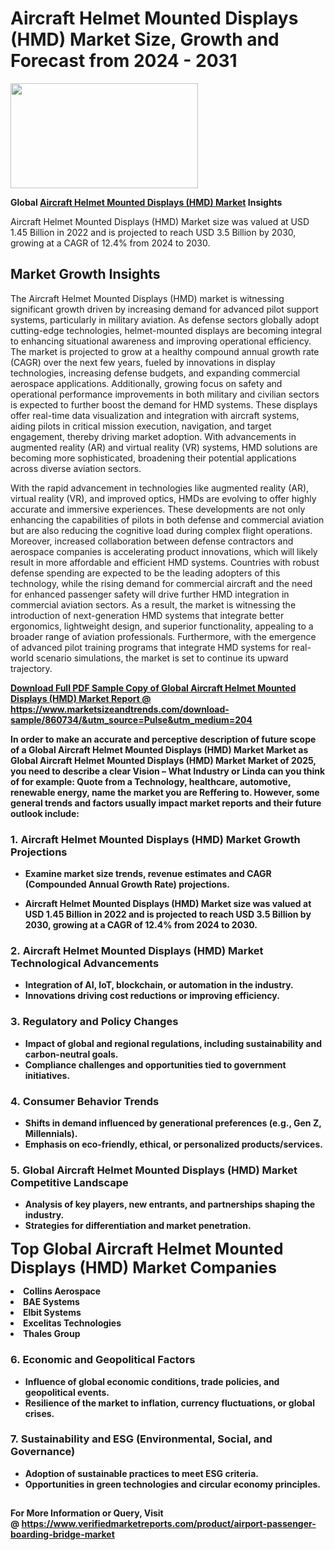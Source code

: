 <H1>Aircraft Helmet Mounted Displays (HMD) Market Size, Growth and Forecast from 2024 - 2031</H1><img class="aligncenter size-medium wp-image-584254" src="https://thirdeyenews.in/wp-content/uploads/2024/09/Global-Market-Research-300x168.jpeg" alt="" width="300" height="168" /><p><strong>Global&nbsp;<a href="https://www.marketsizeandtrends.com/download-sample/860734/&amp;utm_source=Pulse&amp;utm_medium=204">Aircraft Helmet Mounted Displays (HMD) Market</a> Insights</strong></p><p>Aircraft Helmet Mounted Displays (HMD) Market size was valued at USD 1.45 Billion in 2022 and is projected to reach USD 3.5 Billion by 2030, growing at a CAGR of 12.4% from 2024 to 2030.</p><p><h2>Market Growth Insights</h2> <p>The Aircraft Helmet Mounted Displays (HMD) market is witnessing significant growth driven by increasing demand for advanced pilot support systems, particularly in military aviation. As defense sectors globally adopt cutting-edge technologies, helmet-mounted displays are becoming integral to enhancing situational awareness and improving operational efficiency. The market is projected to grow at a healthy compound annual growth rate (CAGR) over the next few years, fueled by innovations in display technologies, increasing defense budgets, and expanding commercial aerospace applications. Additionally, growing focus on safety and operational performance improvements in both military and civilian sectors is expected to further boost the demand for HMD systems. These displays offer real-time data visualization and integration with aircraft systems, aiding pilots in critical mission execution, navigation, and target engagement, thereby driving market adoption. With advancements in augmented reality (AR) and virtual reality (VR) systems, HMD solutions are becoming more sophisticated, broadening their potential applications across diverse aviation sectors.</p> <p><strong><a href="#"></a></strong></p> <p>With the rapid advancement in technologies like augmented reality (AR), virtual reality (VR), and improved optics, HMDs are evolving to offer highly accurate and immersive experiences. These developments are not only enhancing the capabilities of pilots in both defense and commercial aviation but are also reducing the cognitive load during complex flight operations. Moreover, increased collaboration between defense contractors and aerospace companies is accelerating product innovations, which will likely result in more affordable and efficient HMD systems. Countries with robust defense spending are expected to be the leading adopters of this technology, while the rising demand for commercial aircraft and the need for enhanced passenger safety will drive further HMD integration in commercial aviation sectors. As a result, the market is witnessing the introduction of next-generation HMD systems that integrate better ergonomics, lightweight design, and superior functionality, appealing to a broader range of aviation professionals. Furthermore, with the emergence of advanced pilot training programs that integrate HMD systems for real-world scenario simulations, the market is set to continue its upward trajectory.</p> <p><strong><a href="#"></p><p><span class=""><strong>Download Full PDF Sample Copy of Global Aircraft Helmet Mounted Displays (HMD) Market Report</strong> @ <a href="https://www.marketsizeandtrends.com/download-sample/860734/&amp;utm_source=Pulse&amp;utm_medium=204" target="_blank">https://www.marketsizeandtrends.com/download-sample/860734/&amp;utm_source=Pulse&amp;utm_medium=204</a></span></p><p>In order to make an accurate and perceptive description of future scope of a Global&nbsp;Aircraft Helmet Mounted Displays (HMD) Market Market as Global&nbsp;Aircraft Helmet Mounted Displays (HMD) Market Market of 2025, you need to describe a clear Vision &ndash; What Industry or Linda can you think of for example: Quote from a Technology, healthcare, automotive, renewable energy, name the market you are Reffering to. However, some general trends and factors usually impact market reports and their future outlook include:</p><h3>1.&nbsp;<strong>Aircraft Helmet Mounted Displays (HMD) Market Growth Projections</strong></h3><ul><li>Examine market size trends, revenue estimates and CAGR (Compounded Annual Growth Rate) projections.</li><li><p>Aircraft Helmet Mounted Displays (HMD) Market size was valued at USD 1.45 Billion in 2022 and is projected to reach USD 3.5 Billion by 2030, growing at a CAGR of 12.4% from 2024 to 2030.</p></li></ul><h3>2.&nbsp;<strong>Aircraft Helmet Mounted Displays (HMD) Market Technological Advancements</strong></h3><ul><li>Integration of AI, IoT, blockchain, or automation in the industry.</li><li>Innovations driving cost reductions or improving efficiency.</li></ul><h3>3.&nbsp;<strong>Regulatory and Policy Changes</strong></h3><ul><li>Impact of global and regional regulations, including sustainability and carbon-neutral goals.</li><li>Compliance challenges and opportunities tied to government initiatives.</li></ul><h3>4.&nbsp;<strong>Consumer Behavior Trends</strong></h3><ul><li>Shifts in demand influenced by generational preferences (e.g., Gen Z, Millennials).</li><li>Emphasis on eco-friendly, ethical, or personalized products/services.</li></ul><h3>5.&nbsp;<strong>Global Aircraft Helmet Mounted Displays (HMD) Market Competitive Landscape</strong></h3><ul><li>Analysis of key players, new entrants, and partnerships shaping the industry.</li><li>Strategies for differentiation and market penetration.</li></ul><p data-pm-slice="1 1 []"><span style="color: inherit; font-family: inherit; font-size: 25px;">Top Global Aircraft Helmet Mounted Displays (HMD) Market Companies</span></p><div class="" data-test-id=""><p><li>Collins Aerospace</li><li> BAE Systems</li><li> Elbit Systems</li><li> Excelitas Technologies</li><li> Thales Group</li></p></div><h3>6.&nbsp;<strong>Economic and Geopolitical Factors</strong></h3><ul><li>Influence of global economic conditions, trade policies, and geopolitical events.</li><li>Resilience of the market to inflation, currency fluctuations, or global crises.</li></ul><h3>7.&nbsp;<strong>Sustainability and ESG (Environmental, Social, and Governance)</strong></h3><ul><li>Adoption of sustainable practices to meet ESG criteria.</li><li>Opportunities in green technologies and circular economy principles.</li></ul><h2><strong style="font-size: 14px;">For More Information or Query, Visit @&nbsp;</strong><a style="background-color: #ffffff; font-size: 14px;" href="https://www.marketsizeandtrends.com/report/aircraft-helmet-mounted-displays-hmd-market/" target="_blank">https://www.verifiedmarketreports.com/product/airport-passenger-boarding-bridge-market</a></h2>
